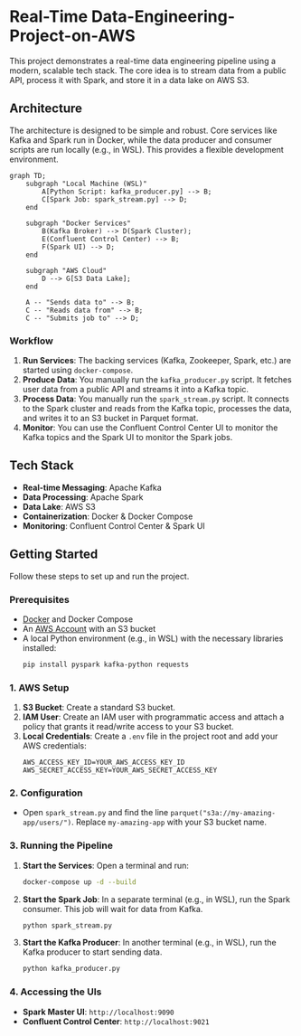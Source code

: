 # Real-Time Data-Engineering-Project-on-AWS

This project demonstrates a real-time data engineering pipeline using a modern, scalable tech stack. The core idea is to stream data from a public API, process it with Spark, and store it in a data lake on AWS S3.

## Architecture

The architecture is designed to be simple and robust. Core services like Kafka and Spark run in Docker, while the data producer and consumer scripts are run locally (e.g., in WSL). This provides a flexible development environment.

```mermaid
graph TD;
    subgraph "Local Machine (WSL)"
        A[Python Script: kafka_producer.py] --> B;
        C[Spark Job: spark_stream.py] --> D;
    end

    subgraph "Docker Services"
        B(Kafka Broker) --> D(Spark Cluster);
        E(Confluent Control Center) --> B;
        F(Spark UI) --> D;
    end
    
    subgraph "AWS Cloud"
        D --> G[S3 Data Lake];
    end

    A -- "Sends data to" --> B;
    C -- "Reads data from" --> B;
    C -- "Submits job to" --> D;
```

### Workflow

1.  **Run Services**: The backing services (Kafka, Zookeeper, Spark, etc.) are started using `docker-compose`.
2.  **Produce Data**: You manually run the `kafka_producer.py` script. It fetches user data from a public API and streams it into a Kafka topic.
3.  **Process Data**: You manually run the `spark_stream.py` script. It connects to the Spark cluster and reads from the Kafka topic, processes the data, and writes it to an S3 bucket in Parquet format.
4.  **Monitor**: You can use the Confluent Control Center UI to monitor the Kafka topics and the Spark UI to monitor the Spark jobs.

## Tech Stack

-   **Real-time Messaging**: Apache Kafka
-   **Data Processing**: Apache Spark
-   **Data Lake**: AWS S3
-   **Containerization**: Docker & Docker Compose
-   **Monitoring**: Confluent Control Center & Spark UI

## Getting Started

Follow these steps to set up and run the project.

### Prerequisites

-   [Docker](https://www.docker.com/products/docker-desktop) and Docker Compose
-   An [AWS Account](https://aws.amazon.com/free/) with an S3 bucket
-   A local Python environment (e.g., in WSL) with the necessary libraries installed:
    ```bash
    pip install pyspark kafka-python requests
    ```

### 1. AWS Setup

1.  **S3 Bucket**: Create a standard S3 bucket.
2.  **IAM User**: Create an IAM user with programmatic access and attach a policy that grants it read/write access to your S3 bucket.
3.  **Local Credentials**: Create a `.env` file in the project root and add your AWS credentials:
    ```
    AWS_ACCESS_KEY_ID=YOUR_AWS_ACCESS_KEY_ID
    AWS_SECRET_ACCESS_KEY=YOUR_AWS_SECRET_ACCESS_KEY
    ```

### 2. Configuration

-   Open `spark_stream.py` and find the line `parquet("s3a://my-amazing-app/users/")`. Replace `my-amazing-app` with your S3 bucket name.

### 3. Running the Pipeline

1.  **Start the Services**: Open a terminal and run:
    ```bash
    docker-compose up -d --build
    ```
2.  **Start the Spark Job**: In a separate terminal (e.g., in WSL), run the Spark consumer. This job will wait for data from Kafka.
    ```bash
    python spark_stream.py
    ```
3.  **Start the Kafka Producer**: In another terminal (e.g., in WSL), run the Kafka producer to start sending data.
    ```bash
    python kafka_producer.py
    ```

### 4. Accessing the UIs

-   **Spark Master UI**: `http://localhost:9090`
-   **Confluent Control Center**: `http://localhost:9021`
